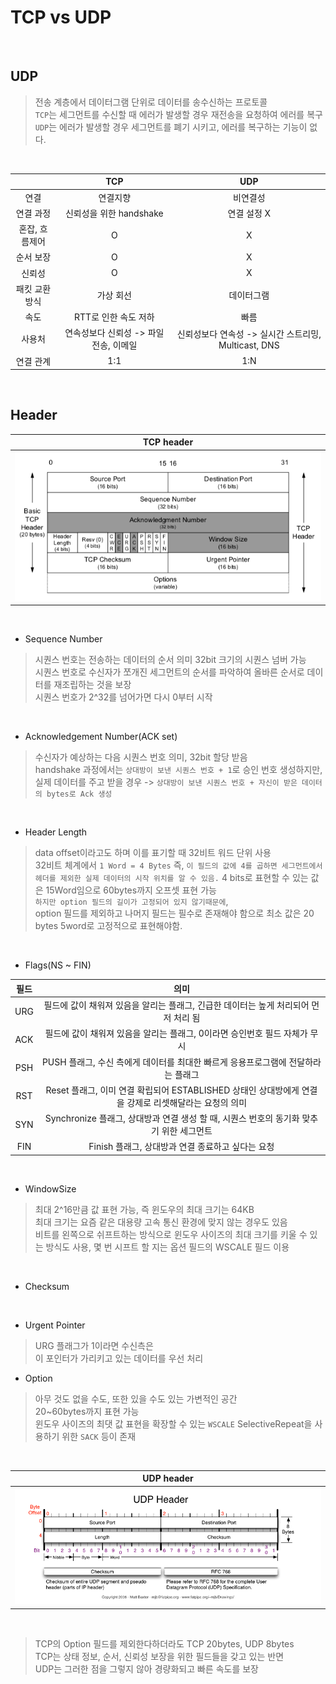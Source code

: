 # TCP vs UDP

</br>

## UDP

> 전송 계층에서 데이터그램 단위로 데이터를 송수신하는 프로토콜  
> `TCP`는 세그먼트를 수신할 때 에러가 발생할 경우 재전송을 요청하여 에러를 복구  
> `UDP`는 에러가 발생할 경우 세그먼트를 폐기 시키고, 에러를 복구하는 기능이 없다.

</br>

|                |                  TCP                   |                         UDP                          |
| :------------: | :------------------------------------: | :--------------------------------------------------: |
|      연결      |                연결지향                |                       비연결성                       |
|   연결 과정    |        신뢰성을 위한 handshake         |                     연결 설정 X                      |
| 혼잡, 흐름제어 |                   O                    |                          X                           |
|   순서 보장    |                   O                    |                          X                           |
|     신뢰성     |                   O                    |                          X                           |
| 패킷 교환 방식 |               가상 회선                |                      데이터그램                      |
|      속도      |          RTT로 인한 속도 저하          |                         빠름                         |
|     사용처     | 연속성보다 신뢰성 -> 파일 전송, 이메일 | 신뢰성보다 연속성 -> 실시간 스트리밍, Multicast, DNS |
|   연결 관계    |                  1:1                   |                         1:N                          |

</br>

## Header

|                 TCP header                 |
| :----------------------------------------: |
| ![tcp header img](./../res/tcp_header.png) |

</br>

- Sequence Number

> 시퀀스 번호는 전송하는 데이터의 순서 의미 32bit 크기의 시퀀스 넘버 가능  
> 시퀀스 번호로 수신자가 쪼개진 세그먼트의 순서를 파악하여 올바른 순서로 데이터를 재조립하는 것을 보장  
> 시퀀스 번호가 2^32를 넘어가면 다시 0부터 시작

</br>

- Acknowledgement Number(ACK set)

> 수신자가 예상하는 다음 시퀀스 번호 의미, 32bit 할당 받음  
> handshake 과정에서는 `상대방이 보낸 시퀀스 번호 + 1`로 승인 번호 생성하지만,  
> 실제 데이터를 주고 받을 경우 -> `상대방이 보낸 시퀀스 번호 + 자신이 받은 데이터의 bytes로 Ack 생성`

</br>

- Header Length

> data offset이라고도 하며 이를 표기할 때 32비트 워드 단위 사용  
> 32비트 체계에서 `1 Word = 4 Bytes`
> 즉, `이 필드의 값에 4를 곱하면 세그먼트에서 헤더를 제외한 실제 데이터의 시작 위치를 알 수 있음.`
> 4 bits로 표현할 수 있는 값은 15Word임으로 60bytes까지 오프셋 표현 가능  
> `하지만 option 필드의 길이가 고정되어 있지 않기때문에`,  
> option 필드를 제외하고 나머지 필드는 필수로 존재해야 함으로 최소 값은 20 bytes 5word로 고정적으로 표현해야함.

</br>

- Flags(NS ~ FIN)

| 필드 |                                                 의미                                                  |
| :--: | :---------------------------------------------------------------------------------------------------: |
| URG  |          필드에 값이 채워져 있음을 알리는 플래그, 긴급한 데이터는 높게 처리되어 먼저 처리 됨          |
| ACK  |              필드에 값이 채워져 있음을 알리는 플래그, 0이라면 승인번호 필드 자체가 무시               |
| PSH  |           PUSH 플래그, 수신 측에게 데이터를 최대한 빠르게 응용프로그램에 전달하라는 플래그            |
| RST  | Reset 플래그, 이미 연결 확립되어 ESTABLISHED 상태인 상대방에게 연결을 강제로 리셋해달라는 요청의 의미 |
| SYN  |        Synchronize 플래그, 상대방과 연결 생성 할 때, 시퀀스 번호의 동기화 맞추기 위한 세그먼트        |
| FIN  |                           Finish 플래그, 상대방과 연결 종료하고 싶다는 요청                           |

</br>

- WindowSize

> 최대 2^16만큼 값 표현 가능, 즉 윈도우의 최대 크기는 64KB  
> 최대 크기는 요즘 같은 대용량 고속 통신 환경에 맞지 않는 경우도 있음  
> 비트를 왼쪽으로 쉬프트하는 방식으로 윈도우 사이즈의 최대 크기를 키울 수 있는 방식도 사용, 몇 번 시프트 할 지는 옵션 필드의 WSCALE 필드 이용

</br>

- Checksum

>

</br>

- Urgent Pointer

> URG 플래그가 1이라면 수신측은  
> 이 포인터가 가리키고 있는 데이터를 우선 처리

- Option

> 아무 것도 없을 수도, 또한 있을 수도 있는 가변적인 공간  
> 20~60bytes까지 표현 가능  
> 윈도우 사이즈의 최댓 값 표현을 확장할 수 있는 `WSCALE`
> SelectiveRepeat을 사용하기 위한 `SACK` 등이 존재

</br>

|                 UDP header                 |
| :----------------------------------------: |
| ![udp header img](./../res/udp_header.png) |

</br>

> TCP의 Option 필드를 제외한다하더라도 TCP 20bytes, UDP 8bytes  
> TCP는 상태 정보, 순서, 신뢰성 보장을 위한 필드들을 갖고 있는 반면  
> UDP는 그러한 점을 그렇지 않아 경량화되고 빠른 속도를 보장
